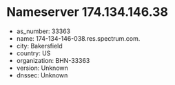 # Nameserver 174.134.146.38

* as_number: 33363
* name: 174-134-146-038.res.spectrum.com.
* city: Bakersfield
* country: US
* organization: BHN-33363
* version: Unknown
* dnssec: Unknown
